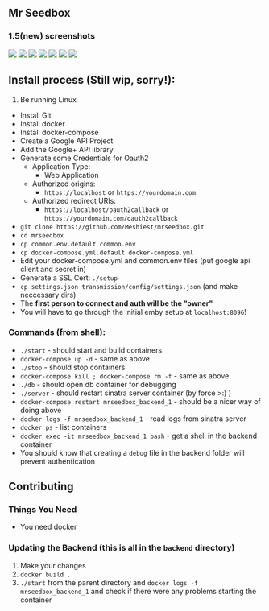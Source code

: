 ## Mr Seedbox

### 1.5(new) screenshots

![](http://i.imgur.com/WDeD1Is.png)
![](http://i.imgur.com/tMiGwxQ.png)
![](http://i.imgur.com/jmW8KzM.png)
![](http://i.imgur.com/uWYCPAm.png)
![](http://i.imgur.com/relNlJz.png)
![](http://i.imgur.com/s9AOqUZ.png)
![](http://i.imgur.com/bbXlsPd.png)

## Install process (Still wip, sorry!):

1. Be running Linux
* Install Git
* Install docker
* Install docker-compose
* Create a Google API Project
* Add the Google+ API library
* Generate some Credentials for Oauth2
  * Application Type:
    * Web Application
  * Authorized origins:
    * `https://localhost` or `https://yourdomain.com`
  * Authorized redirect URIs:
    * `https://localhost/oauth2callback` or `https://yourdomain.com/oauth2callback`
* `git clone https://github.com/Meshiest/mrseedbox.git`
* `cd mrseedbox`
* `cp common.env.default common.env`
* `cp docker-compose.yml.default docker-compose.yml`
* Edit your docker-compose.yml and common.env files (put google api client and secret in)
* Generate a SSL Cert: `./setup`
* `cp settings.json transmission/config/settings.json` (and make neccessary dirs)
* The **first person to connect and auth will be the "owner"**
* You will have to go through the initial emby setup at `localhost:8096`!

### Commands (from shell):

* `./start` - should start and build containers
* `docker-compose up -d` - same as above
* `./stop` - should stop containers
* `docker-compose kill ; docker-compose rm -f` - same as above
* `./db` - should open db container for debugging
* `./server` - should restart sinatra server container (by force >:) )
* `docker-compose restart mrseedbox_backend_1` - should be a nicer way of doing above
* `docker logs -f mrseedbox_backend_1` - read logs from sinatra server
* `docker ps` - list containers
* `docker exec -it mrseedbox_backend_1 bash` - get a shell in the backend container
* You should know that creating a `debug` file in the backend folder will prevent authentication

## Contributing

### Things You Need
* You need docker

### Updating the Backend (this is all in the `backend` directory)
1. Make your changes
2. `docker build .`
3. `./start` from the parent directory and `docker logs -f mrseedbox_backend_1` and check if there were any problems starting the container